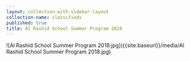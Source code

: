 ```yaml
---
layout: collection-with-sidebar-layout
collection-name: classifieds
published: true
title: Al Rashid School Summer Program 2018
---
```

![Al Rashid School Summer Program 2018.jpg]({{site.baseurl}}/media/Al Rashid School Summer Program 2018.jpg)
